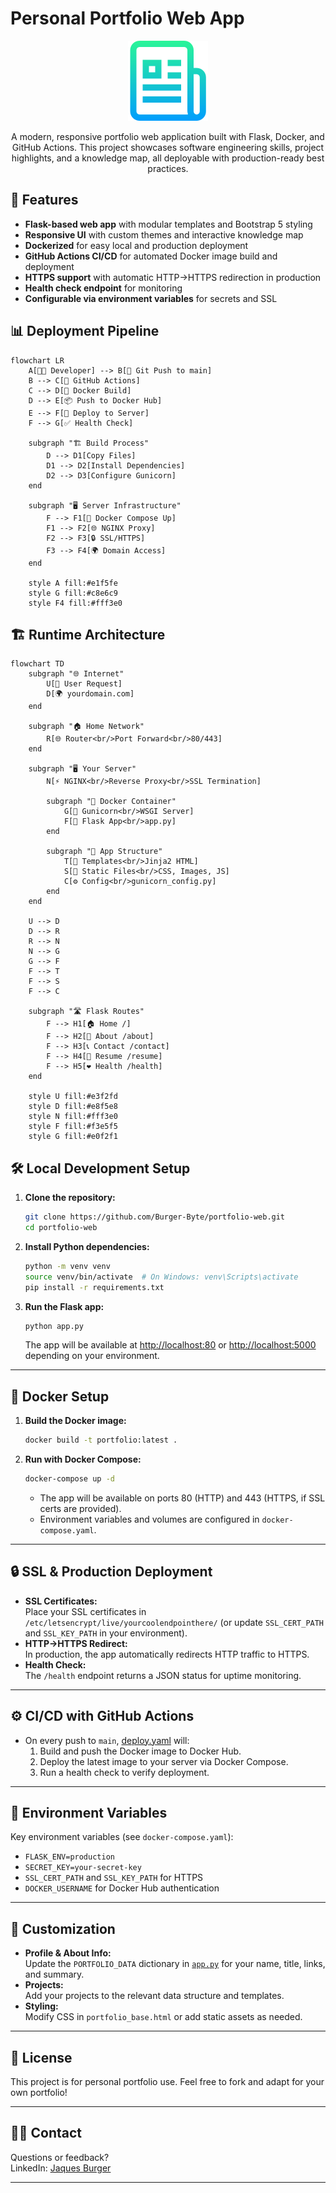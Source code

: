 # Personal Portfolio Web App

<p align="center">
  <img src="static/readme_logo.png" alt="Portfolio Logo" />
</p>

<p align="center">
A modern, responsive portfolio web application built with Flask, Docker, and GitHub Actions.
This project showcases software engineering skills, project highlights, and a knowledge map, 
all deployable with production-ready best practices.
</p>


## 🚀 Features

- **Flask-based web app** with modular templates and Bootstrap 5 styling
- **Responsive UI** with custom themes and interactive knowledge map
- **Dockerized** for easy local and production deployment
- **GitHub Actions CI/CD** for automated Docker image build and deployment
- **HTTPS support** with automatic HTTP→HTTPS redirection in production
- **Health check endpoint** for monitoring
- **Configurable via environment variables** for secrets and SSL



## 📊 Deployment Pipeline
```mermaid
flowchart LR
    A[👨‍💻 Developer] --> B[📝 Git Push to main]
    B --> C[🔄 GitHub Actions]
    C --> D[🐳 Docker Build]
    D --> E[📦 Push to Docker Hub]
    E --> F[🚀 Deploy to Server]
    F --> G[✅ Health Check]
    
    subgraph "🏗️ Build Process"
        D --> D1[Copy Files]
        D1 --> D2[Install Dependencies]
        D2 --> D3[Configure Gunicorn]
    end
    
    subgraph "🖥️ Server Infrastructure"
        F --> F1[🐋 Docker Compose Up]
        F1 --> F2[🌐 NGINX Proxy]
        F2 --> F3[🔒 SSL/HTTPS]
        F3 --> F4[🌍 Domain Access]
    end
    
    style A fill:#e1f5fe
    style G fill:#c8e6c9
    style F4 fill:#fff3e0
```

## 🏗️ Runtime Architecture
```mermaid
flowchart TD
    subgraph "🌐 Internet"
        U[👤 User Request]
        D[🌍 yourdomain.com]
    end
    
    subgraph "🏠 Home Network"
        R[🌐 Router<br/>Port Forward<br/>80/443]
    end
    
    subgraph "🖥️ Your Server"
        N[⚡ NGINX<br/>Reverse Proxy<br/>SSL Termination]
        
        subgraph "🐳 Docker Container"
            G[🦄 Gunicorn<br/>WSGI Server]
            F[🐍 Flask App<br/>app.py]
        end
        
        subgraph "📁 App Structure"
            T[📄 Templates<br/>Jinja2 HTML]
            S[🎨 Static Files<br/>CSS, Images, JS]
            C[⚙️ Config<br/>gunicorn_config.py]
        end
    end
    
    U --> D
    D --> R
    R --> N
    N --> G
    G --> F
    F --> T
    F --> S
    F --> C
    
    subgraph "🛣️ Flask Routes"
        F --> H1[🏠 Home /]
        F --> H2[👤 About /about]
        F --> H3[📞 Contact /contact]
        F --> H4[📄 Resume /resume]
        F --> H5[❤️ Health /health]
    end
    
    style U fill:#e3f2fd
    style D fill:#e8f5e8
    style N fill:#fff3e0
    style F fill:#f3e5f5
    style G fill:#e0f2f1
```

## 🛠️ Local Development Setup

1. **Clone the repository:**
   ```sh
   git clone https://github.com/Burger-Byte/portfolio-web.git
   cd portfolio-web
   ```

2. **Install Python dependencies:**
   ```sh
   python -m venv venv
   source venv/bin/activate  # On Windows: venv\Scripts\activate
   pip install -r requirements.txt
   ```

3. **Run the Flask app:**
   ```sh
   python app.py
   ```
   The app will be available at [http://localhost:80](http://localhost:80) or [http://localhost:5000](http://localhost:5000) depending on your environment.

---

## 🐳 Docker Setup

1. **Build the Docker image:**
   ```sh
   docker build -t portfolio:latest .
   ```

2. **Run with Docker Compose:**
   ```sh
   docker-compose up -d
   ```
   - The app will be available on ports 80 (HTTP) and 443 (HTTPS, if SSL certs are provided).
   - Environment variables and volumes are configured in `docker-compose.yaml`.

---

## 🔒 SSL & Production Deployment

- **SSL Certificates:**  
  Place your SSL certificates in `/etc/letsencrypt/live/yourcoolendpointhere/` (or update `SSL_CERT_PATH` and `SSL_KEY_PATH` in your environment).
- **HTTP→HTTPS Redirect:**  
  In production, the app automatically redirects HTTP traffic to HTTPS.
- **Health Check:**  
  The `/health` endpoint returns a JSON status for uptime monitoring.

---

## ⚙️ CI/CD with GitHub Actions

- On every push to `main`, [deploy.yaml](.github/workflows/deploy.yaml) will:
  1. Build and push the Docker image to Docker Hub.
  2. Deploy the latest image to your server via Docker Compose.
  3. Run a health check to verify deployment.

---

## 🔑 Environment Variables

Key environment variables (see `docker-compose.yaml`):

- `FLASK_ENV=production`
- `SECRET_KEY=your-secret-key`
- `SSL_CERT_PATH` and `SSL_KEY_PATH` for HTTPS
- `DOCKER_USERNAME` for Docker Hub authentication

---

## 📄 Customization

- **Profile & About Info:**  
  Update the `PORTFOLIO_DATA` dictionary in [`app.py`](app.py) for your name, title, links, and summary.
- **Projects:**  
  Add your projects to the relevant data structure and templates.
- **Styling:**  
  Modify CSS in `portfolio_base.html` or add static assets as needed.

---

## 📝 License

This project is for personal portfolio use. Feel free to fork and adapt for your own portfolio!

---

## 🙋‍♂️ Contact

Questions or feedback?   
LinkedIn: [Jaques Burger](https://www.linkedin.com/in/jaques-b-0519358a/)

---